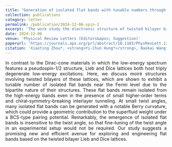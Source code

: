 ```yaml
---
title: "Generation of isolated flat bands with tunable numbers through moiré engineering"
collection: publications
category: letter
permalink: /publication/2024-12-06-spin-1
excerpt: 'The work study the electronic structure of twisted bilayer bipartite lattices with geometry-induced flat bands. We discovered that the flat bands persist and their numbers vary with the twist angle due to the bipartite lattice structure.'
date: 2024-12-06
venue: 'Physical Review Letters (Editors&apos; Suggestion)'
paperurl: 'https://journals.aps.org/prl/abstract/10.1103/PhysRevLett.133.236401'
citation: 'Xiaoting Zhou*, <strong>Yi-Chun Hung*</strong>, Baokai Wang*, and Arun Bansil. Generation of isolated flat bands with tunable numbers through moiré engineering. <i>Phys. Rev. Lett. 133</i>, 236401 (2024).'
---
```

<p style="text-align: justify;">
In contrast to the Dirac-cone materials in which the low-energy spectrum features a pseudospin-1/2 structure, Lieb and Dice lattices both host triply degenerate low-energy excitations. Here, we discuss moiré structures involving twisted bilayers of these lattices, which are shown to exhibit a tunable number of isolated flat bands near the Fermi level due to the bipartite nature of their structures. These flat bands remain isolated from the high-energy bands even in the presence of small higher-order terms and chiral-symmetry-breaking interlayer tunneling. At small twist angles, many isolated flat bands can be generated with a notable Berry curvature, which could provide a geometric contribution to the superfluid weight under a BCS-type pairing potential. Remarkably, the emergence of isolated flat bands is insensitive to the twist angle, so that fine-tuning of the twist angle in an experimental setup would not be required. Our study suggests a promising new and efficient avenue for exploring and engineering flat bands based on the twisted bilayer Lieb and Dice lattices.
</p>